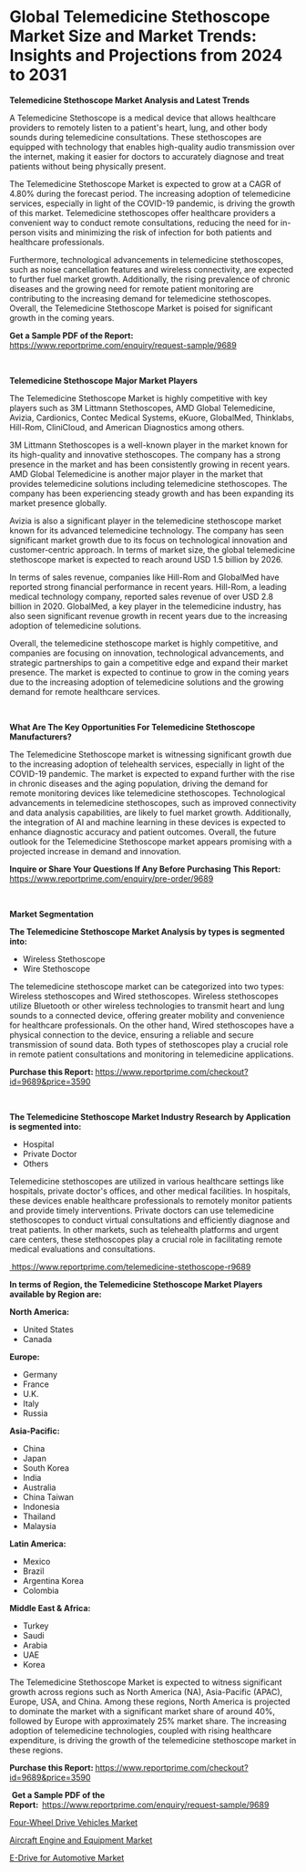 <p><h1>Global Telemedicine Stethoscope Market Size and Market Trends: Insights and Projections from 2024 to 2031</h1></p><p><strong>Telemedicine Stethoscope Market Analysis and Latest Trends</strong></p>
<p><p>A Telemedicine Stethoscope is a medical device that allows healthcare providers to remotely listen to a patient's heart, lung, and other body sounds during telemedicine consultations. These stethoscopes are equipped with technology that enables high-quality audio transmission over the internet, making it easier for doctors to accurately diagnose and treat patients without being physically present.</p><p>The Telemedicine Stethoscope Market is expected to grow at a CAGR of 4.80% during the forecast period. The increasing adoption of telemedicine services, especially in light of the COVID-19 pandemic, is driving the growth of this market. Telemedicine stethoscopes offer healthcare providers a convenient way to conduct remote consultations, reducing the need for in-person visits and minimizing the risk of infection for both patients and healthcare professionals.</p><p>Furthermore, technological advancements in telemedicine stethoscopes, such as noise cancellation features and wireless connectivity, are expected to further fuel market growth. Additionally, the rising prevalence of chronic diseases and the growing need for remote patient monitoring are contributing to the increasing demand for telemedicine stethoscopes. Overall, the Telemedicine Stethoscope Market is poised for significant growth in the coming years.</p></p>
<p><strong>Get a Sample PDF of the Report:&nbsp;</strong> <a href="https://www.reportprime.com/enquiry/request-sample/9689">https://www.reportprime.com/enquiry/request-sample/9689</a></p>
<p>&nbsp;</p>
<p><strong>Telemedicine Stethoscope Major Market Players</strong></p>
<p><p>The Telemedicine Stethoscope Market is highly competitive with key players such as 3M Littmann Stethoscopes, AMD Global Telemedicine, Avizia, Cardionics, Contec Medical Systems, eKuore, GlobalMed, Thinklabs, Hill-Rom, CliniCloud, and American Diagnostics among others. </p><p>3M Littmann Stethoscopes is a well-known player in the market known for its high-quality and innovative stethoscopes. The company has a strong presence in the market and has been consistently growing in recent years. AMD Global Telemedicine is another major player in the market that provides telemedicine solutions including telemedicine stethoscopes. The company has been experiencing steady growth and has been expanding its market presence globally.</p><p>Avizia is also a significant player in the telemedicine stethoscope market known for its advanced telemedicine technology. The company has seen significant market growth due to its focus on technological innovation and customer-centric approach. In terms of market size, the global telemedicine stethoscope market is expected to reach around USD 1.5 billion by 2026.</p><p>In terms of sales revenue, companies like Hill-Rom and GlobalMed have reported strong financial performance in recent years. Hill-Rom, a leading medical technology company, reported sales revenue of over USD 2.8 billion in 2020. GlobalMed, a key player in the telemedicine industry, has also seen significant revenue growth in recent years due to the increasing adoption of telemedicine solutions.</p><p>Overall, the telemedicine stethoscope market is highly competitive, and companies are focusing on innovation, technological advancements, and strategic partnerships to gain a competitive edge and expand their market presence. The market is expected to continue to grow in the coming years due to the increasing adoption of telemedicine solutions and the growing demand for remote healthcare services.</p></p>
<p>&nbsp;</p>
<p><strong>What Are The Key Opportunities For Telemedicine Stethoscope Manufacturers?</strong></p>
<p><p>The Telemedicine Stethoscope market is witnessing significant growth due to the increasing adoption of telehealth services, especially in light of the COVID-19 pandemic. The market is expected to expand further with the rise in chronic diseases and the aging population, driving the demand for remote monitoring devices like telemedicine stethoscopes. Technological advancements in telemedicine stethoscopes, such as improved connectivity and data analysis capabilities, are likely to fuel market growth. Additionally, the integration of AI and machine learning in these devices is expected to enhance diagnostic accuracy and patient outcomes. Overall, the future outlook for the Telemedicine Stethoscope market appears promising with a projected increase in demand and innovation.</p></p>
<p><strong>Inquire or Share Your Questions If Any Before Purchasing This Report:</strong> <a href="https://www.reportprime.com/enquiry/pre-order/9689">https://www.reportprime.com/enquiry/pre-order/9689</a></p>
<p>&nbsp;</p>
<p><strong>Market Segmentation</strong></p>
<p><strong>The Telemedicine Stethoscope Market Analysis by types is segmented into:</strong></p>
<p><ul><li>Wireless Stethoscope</li><li>Wire Stethoscope</li></ul></p>
<p><p>The telemedicine stethoscope market can be categorized into two types: Wireless stethoscopes and Wired stethoscopes. Wireless stethoscopes utilize Bluetooth or other wireless technologies to transmit heart and lung sounds to a connected device, offering greater mobility and convenience for healthcare professionals. On the other hand, Wired stethoscopes have a physical connection to the device, ensuring a reliable and secure transmission of sound data. Both types of stethoscopes play a crucial role in remote patient consultations and monitoring in telemedicine applications.</p></p>
<p><strong>Purchase this Report:&nbsp;</strong><a href="https://www.reportprime.com/checkout?id=9689&price=3590">https://www.reportprime.com/checkout?id=9689&price=3590</a></p>
<p>&nbsp;</p>
<p><strong>The Telemedicine Stethoscope Market Industry Research by Application is segmented into:</strong></p>
<p><ul><li>Hospital</li><li>Private Doctor</li><li>Others</li></ul></p>
<p><p>Telemedicine stethoscopes are utilized in various healthcare settings like hospitals, private doctor's offices, and other medical facilities. In hospitals, these devices enable healthcare professionals to remotely monitor patients and provide timely interventions. Private doctors can use telemedicine stethoscopes to conduct virtual consultations and efficiently diagnose and treat patients. In other markets, such as telehealth platforms and urgent care centers, these stethoscopes play a crucial role in facilitating remote medical evaluations and consultations.</p></p>
<p><a href="https://www.reportprime.com/telemedicine-stethoscope-r9689">&nbsp;https://www.reportprime.com/telemedicine-stethoscope-r9689</a></p>
<p><strong>In terms of Region, the Telemedicine Stethoscope Market Players available by Region are:</strong></p>
<p>
    <p> <strong> North America: </strong>
        <ul>
            <li>United States</li>
            <li>Canada</li>
        </ul>
        </p> 
    <p> <strong> Europe: </strong>
        <ul>
            <li>Germany</li>
            <li>France</li>
            <li>U.K.</li>
            <li>Italy</li>
            <li>Russia</li>
        </ul>
        </p> 
    <p> <strong> Asia-Pacific: </strong>
        <ul>
            <li>China</li>
            <li>Japan</li>
            <li>South Korea</li>
            <li>India</li>
            <li>Australia</li>
            <li>China Taiwan</li>
            <li>Indonesia</li>
            <li>Thailand</li>
            <li>Malaysia</li>
        </ul>
        </p> 
    <p> <strong> Latin America: </strong>
        <ul>
            <li>Mexico</li>
            <li>Brazil</li>
            <li>Argentina Korea</li>
            <li>Colombia</li>
        </ul>
        </p> 
    <p> <strong> Middle East & Africa: </strong>
        <ul>
            <li>Turkey</li>
            <li>Saudi</li>
            <li>Arabia</li>
            <li>UAE</li>
            <li>Korea</li>
        </ul>
    </p>
    </p>
<p><p>The Telemedicine Stethoscope Market is expected to witness significant growth across regions such as North America (NA), Asia-Pacific (APAC), Europe, USA, and China. Among these regions, North America is projected to dominate the market with a significant market share of around 40%, followed by Europe with approximately 25% market share. The increasing adoption of telemedicine technologies, coupled with rising healthcare expenditure, is driving the growth of the telemedicine stethoscope market in these regions.</p></p>
<p><strong>Purchase this Report: </strong><a href="https://www.reportprime.com/checkout?id=9689&price=3590">https://www.reportprime.com/checkout?id=9689&price=3590</a></p>
<p>&nbsp;<strong>Get a Sample PDF of the Report:&nbsp;&nbsp;</strong><a href="https://www.reportprime.com/enquiry/request-sample/9689">https://www.reportprime.com/enquiry/request-sample/9689</a></p>
<p><strong></strong></p>
<p><p><a href="https://www.linkedin.com/pulse/four-wheel-drive-vehicles-market-size-furnishes-valuable-law7e?trackingId=AWJAfzC09y8QOmYb3GcQWw%3D%3D">Four-Wheel Drive Vehicles Market</a></p><p><a href="https://www.linkedin.com/pulse/aircraft-engine-equipment-market-size-growth-forecast-5ekae?trackingId=HJJjGU073RosGkNqMOekZg%3D%3D">Aircraft Engine and Equipment Market</a></p><p><a href="https://www.linkedin.com/pulse/e-drive-automotive-market-provides-comprehensive-analysis-vcjpe?trackingId=PzXEi53fNnBLkkaynwbNXw%3D%3D">E-Drive for Automotive Market</a></p></p>